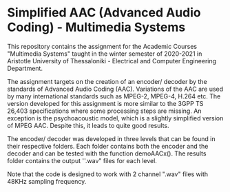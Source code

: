 # Simplified AAC (Advanced Audio Coding) - Multimedia Systems

This repository contains the assignment for the Academic Courses "Multimedia Systems" taught in the winter semester of 2020-2021 in Aristotle University of Thessaloniki - Electrical and Computer Engineering Department. 

The assignment targets on the creation of an encoder/ decoder by the standards of Advanced Audio Coding (AAC). Variations of the AAC are used by many international standards such as MPEG-2, MPEG-4, H.264 etc. The version developed for this assignment is more similar to the 3GPP TS 26,403 specifications where some processing steps are missing. An exception is the
psychoacoustic model, which is a slightly simplified version of MPEG AAC. Despite this, it leads to quite good results. 

The encoder/ decoder was developed in three levels that can be found in their respective folders. Each folder contains both the encoder and the decoder and can be tested with the function demoAACx(). The results folder contains the output ''.wav" files for each level. 

Note that the code is designed to work with 2 channel ".wav" files with 48KHz sampling frequency. 

